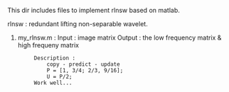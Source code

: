 This dir includes files to implement rlnsw based on matlab.

rlnsw : redundant lifting non-separable wavelet.

1. my_rlnsw.m : 
			Input  : image matrix
			Output : the low frequency matrix & high frequeny matrix 

			Description :
				copy - predict - update
				P = [1, 3/4; 2/3, 9/16];
				U = P/2;
			Work well...

